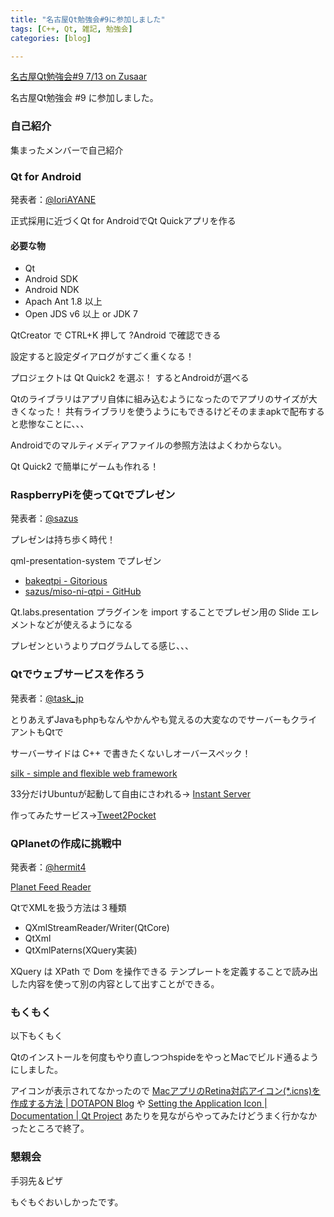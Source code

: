 ```yaml
---
title: "名古屋Qt勉強会#9に参加しました"
tags: [C++, Qt, 雑記, 勉強会]
categories: [blog]

---
```


[名古屋Qt勉強会#9 7/13 on Zusaar][1]

名古屋Qt勉強会 #9 に参加しました。

### 自己紹介

集まったメンバーで自己紹介

### Qt for Android

発表者：[@IoriAYANE][2]

正式採用に近づくQt for AndroidでQt Quickアプリを作る

#### 必要な物

  * Qt
  * Android SDK
  * Android NDK
  * Apach Ant 1.8 以上
  * Open JDS v6 以上 or JDK 7

QtCreator で CTRL+K 押して ?Android で確認できる

設定すると設定ダイアログがすごく重くなる！

プロジェクトは Qt Quick2 を選ぶ！ するとAndroidが選べる

Qtのライブラリはアプリ自体に組み込むようになったのでアプリのサイズが大きくなった！ 共有ライブラリを使うようにもできるけどそのままapkで配布すると悲惨なことに、、、

Androidでのマルティメディアファイルの参照方法はよくわからない。

Qt Quick2 で簡単にゲームも作れる！

### RaspberryPiを使ってQtでプレゼン

発表者：[@sazus][3]

プレゼンは持ち歩く時代！

qml-presentation-system でプレゼン

  * [bakeqtpi - Gitorious][4]
  * [sazus/miso-ni-qtpi - GitHub][5]

Qt.labs.presentation プラグインを import することでプレゼン用の Slide エレメントなどが使えるようになる

プレゼンというよりプログラムしてる感じ、、、

### Qtでウェブサービスを作ろう

発表者：[@task_jp][6]

とりあえずJavaもphpもなんやかんやも覚えるの大変なのでサーバーもクライアントもQtで

サーバーサイドは C++ で書きたくないしオーバースペック！

[silk - simple and flexible web framework][7]

33分だけUbuntuが起動して自由にさわれる→ [Instant Server][8]

作ってみたサービス→[Tweet2Pocket][9]

### QPlanetの作成に挑戦中

発表者：[@hermit4][10]

[Planet Feed Reader][11]

QtでXMLを扱う方法は３種類

  * QXmlStreamReader/Writer(QtCore)
  * QtXml
  * QtXmlPaterns(XQuery実装)

XQuery は XPath で Dom を操作できる テンプレートを定義することで読み出した内容を使って別の内容として出すことができる。

### もくもく

以下もくもく

Qtのインストールを何度もやり直しつつhspideをやっとMacでビルド通るようにしました。

アイコンが表示されてなかったので [MacアプリのRetina対応アイコン(*.icns)を作成する方法 | DOTAPON Blog][12] や [Setting the Application Icon | Documentation | Qt Project][13] あたりを見ながらやってみたけどうまく行かなかったところで終了。

### 懇親会

手羽先＆ピザ

もぐもぐおいしかったです。

 [1]: http://www.zusaar.com/event/826006
 [2]: https://twitter.com/IoriAYANE
 [3]: https://twitter.com/sazus
 [4]: https://gitorious.org/bakeqtpi
 [5]: https://github.com/sazus/miso-ni-qtpi
 [6]: https://twitter.com/task_jp
 [7]: http://silk.qtquick.me/
 [8]: http://instantserver.io
 [9]: http://tweet2pocket.com/
 [10]: https://twitter.com/hermit4
 [11]: http://www.planetplanet.org/
 [12]: http://www.dotapon.sakura.ne.jp/blog/?p=776
 [13]: http://qt-project.org/doc/qt-4.8/appicon.html